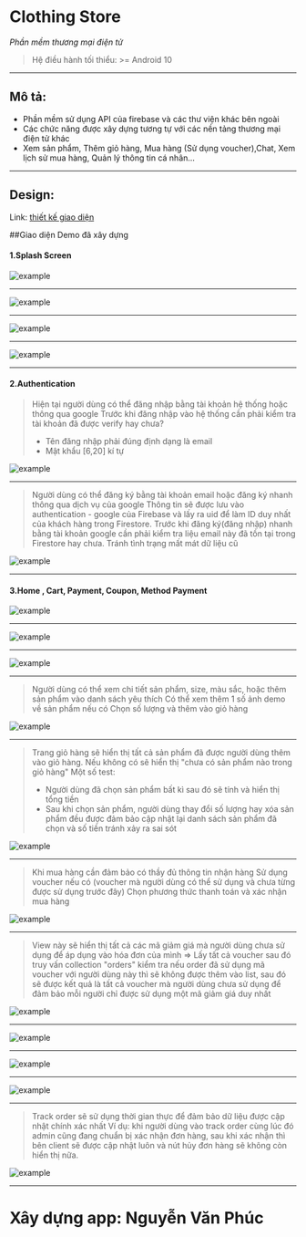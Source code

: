 # Clothing Store
*Phần mềm thương mại điện tử*
>Hệ điều hành tối thiểu: >= Android 10

---

## Mô tả:
- Phần mềm sử dụng API của firebase và các thư viện khác bên ngoài
- Các chức năng được xây dựng tương tự với các nền tảng thương mại điện tử khác
- Xem sản phẩm, Thêm giỏ hàng, Mua hàng (Sử dụng voucher),Chat, Xem lịch sử mua hàng, Quản lý thông tin cá nhân...

---

## Design: 
Link: [thiết kế giao diện](https://www.figma.com/file/aCTPI43xRXgEkn1yYFiOiM/Clothing-Store-App%2FFashion-E-Commerce-App-%7C-App%C2%A0UI%C2%A0Kit-(Community)?type=design&node-id=0-1&mode=design)

##Giao diện Demo đã xây dựng

#### 1.Splash Screen

![example](ImageDemo/Splash1.jpg)

---

![example](ImageDemo/Splash2.jpg)

***

![example](ImageDemo/Splash3.jpg)

***

![example](ImageDemo/Splash4.jpg)

***

#### 2.Authentication

>Hiện tại người dùng có thể đăng nhập bằng tài khoản hệ thống hoặc thông qua google
Trước khi đăng nhập vào hệ thống cần phải kiểm tra tài khoản đã được verify hay chưa?
>- Tên đăng nhập phải đúng định dạng là email
>- Mật khẩu [6,20] kí tự

![example](ImageDemo/login.jpg)

***

>Người dùng có thể đăng ký bằng tài khoản email hoặc đăng ký nhanh thông qua dịch vụ của google
>Thông tin sẽ được lưu vào authentication - google của Firebase và lấy ra uid để làm ID duy nhất của khách hàng trong Firestore.
Trước khi đăng ký(đăng nhập) nhanh bằng tài khoản google cần phải kiểm tra liệu email này đã tồn tại trong Firestore hay chưa. Tránh tình trạng mất mát dữ liệu cũ

![example](ImageDemo/register.jpg)

***
#### 3.Home , Cart, Payment, Coupon, Method Payment

![example](ImageDemo/home1.jpg)

***

![example](ImageDemo/home2.jpg)

***

![example](ImageDemo/request_allow_notification.jpg)

***

>Người dùng có thể xem chi tiết sản phẩm, size, màu sắc, hoặc thêm sản phẩm vào danh sách yêu thích
Có thể xem thêm 1 số ảnh demo về sản phẩm nếu có
Chọn số lượng và thêm vào giỏ hàng

![example](ImageDemo/product_details.jpg)

***
>Trang giỏ hàng sẽ hiển thị tất cả sản phẩm đã được người dùng thêm vào giỏ hàng. Nếu không có sẽ hiển thị "chưa có sản phẩm nào trong giỏ hàng"
> Một số test:
>- Người dùng đã chọn sản phẩm bất kì sau đó sẽ tính và hiển thị tổng tiền
>- Sau khi chọn sản phẩm, người dùng thay đổi số lượng hay xóa sản phẩm đều được đảm bảo cập nhật lại danh sách sản phẩm đã chọn và số tiền tránh xảy ra sai sót  

![example](ImageDemo/cart.jpg)

***
>Khi mua hàng cần đảm bảo có thầy đủ thông tin nhận hàng
Sử dụng voucher nếu có (voucher mà người dùng có thể sử dụng và chưa từng được sử dụng trước đây)
Chọn phương thức thanh toán và xác nhận mua hàng


![example](ImageDemo/payment.jpg)

***
>View này sẽ hiển thị tất cả các mã giảm giá mà người dùng chưa sử dụng để áp dụng vào hóa đơn của mình
=> Lấy tất cả voucher sau đó truy vấn collection "orders" kiểm tra nếu order đã sử dụng mã voucher với người dùng này thì sẽ không được thêm vào list, sau đó sẽ được kết quả là tất cả voucher mà người dùng chưa sử dụng để đảm bảo mỗi người chỉ được sử dụng một mã giảm giá duy nhất

![example](ImageDemo/use_coupon.jpg)

***

![example](ImageDemo/select_method_payment.jpg)

***

![example](ImageDemo/animation_loading_skeleton.jpg)

***

![example](ImageDemo/waiting_confirm.jpg)

***
>Track order sẽ sử dụng thời gian thực để đảm bảo dữ liệu được cập nhật chính xác nhất
Ví dụ: khi người dùng vào track order cùng lúc đó admin cũng đang chuẩn bị xác nhận đơn hàng, sau khi xác nhận thì bên client sẽ được cập nhật luôn và nút hủy đơn hàng sẽ không còn hiển thị nữa.

![example](ImageDemo/track_order.jpg)

***



# Xây dựng app: Nguyễn Văn Phúc